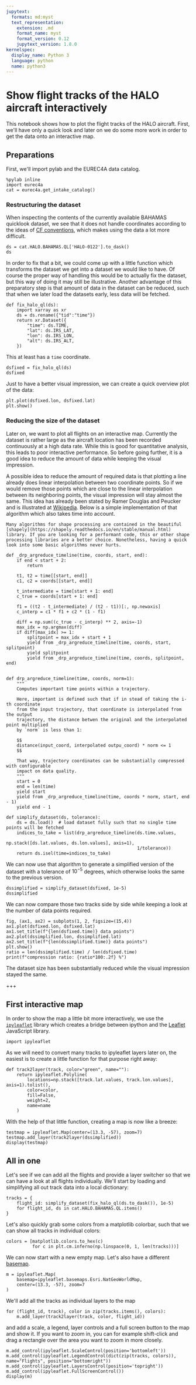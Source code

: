 ```yaml
---
jupytext:
  formats: md:myst
  text_representation:
    extension: .md
    format_name: myst
    format_version: 0.12
    jupytext_version: 1.8.0
kernelspec:
  display_name: Python 3
  language: python
  name: python3
---
```


# Show flight tracks of the HALO aircraft interactively

This notebook shows how to plot the flight tracks of the HALO aircraft. First, we'll have only a quick look and later on we do some more work in order to get the data onto an interactive map.

## Preparations
First, we'll import pylab and the EUREC4A data catalog.

```{code-cell} ipython3
%pylab inline
import eurec4a
cat = eurec4a.get_intake_catalog()
```

### Restructuring the dataset
When inspecting the contents of the currently available BAHAMAS quicklook dataset, we see that it does not handle coordinates according to the ideas of [CF conventions](http://cfconventions.org/Data/cf-conventions/cf-conventions-1.8/cf-conventions.html), which makes using the data a lot more difficult.

```{code-cell} ipython3
ds = cat.HALO.BAHAMAS.QL['HALO-0122'].to_dask()
ds
```

In order to fix that a bit, we could come up with a little function which transforms the dataset we get into a dataset we would like to have. Of course the proper way of handling this would be to actually fix the dataset, but this way of doing it may still be illustrative.
Another advantage of this preparatory step is that amount of data in the dataset can be reduced, such that when we later load the datasets early, less data will be fetched.

```{code-cell} ipython3
def fix_halo_ql(ds):
    import xarray as xr
    ds = ds.rename({"tid":"time"})
    return xr.Dataset({
        "time": ds.TIME,
        "lat": ds.IRS_LAT,
        "lon": ds.IRS_LON,
        "alt": ds.IRS_ALT,
    })
```

This at least has a `time` coordinate.

```{code-cell} ipython3
dsfixed = fix_halo_ql(ds)
dsfixed
```

Just to have a better visual impression, we can create a quick overview plot of the data:

```{code-cell} ipython3
plt.plot(dsfixed.lon, dsfixed.lat)
plt.show()
```

### Reducing the size of the dataset

Later on, we want to plot all flights on an interactive map. Currently the dataset is rather large as the aircraft location has been recorded continuously at a high data rate. While this is good for quantitative analysis, this leads to poor interactive performance. So before going further, it is a good idea to reduce the amount of data while keeping the visual impression.

A possible idea to reduce the amount of required data is that plotting a line already does linear interpolation between two coordinate points. So if we would remove those points which are close to the linear interpolation between its neighboring points, the visual impression will stay almost the same. This idea has already been stated by Ramer Douglas and Peucker and is illustrated at [Wikipedia](https://en.wikipedia.org/wiki/Ramer%E2%80%93Douglas%E2%80%93Peucker_algorithm). Below is a simple implementation of that algorithm which also takes time into account.

```{note}
Many algorithms for shape processing are contained in the beautiful [shapely](https://shapely.readthedocs.io/en/stable/manual.html) library. If you are looking for a performant code, this or other shape processing libraries are a better choice. Nonetheless, having a quick look into some basic algorithms never hurts.
```

```{code-cell} ipython3
def _drp_argreduce_timeline(time, coords, start, end):
    if end < start + 2:
        return

    t1, t2 = time[[start, end]]
    c1, c2 = coords[[start, end]]

    t_intermediate = time[start + 1: end]
    c_true = coords[start + 1: end]

    f1 = ((t2 - t_intermediate) / (t2 - t1))[:, np.newaxis]
    c_interp = c1 * f1 + c2 * (1 - f1)

    diff = np.sum((c_true - c_interp) ** 2, axis=-1)
    max_idx = np.argmax(diff)
    if diff[max_idx] >= 1:
        splitpoint = max_idx + start + 1
        yield from _drp_argreduce_timeline(time, coords, start, splitpoint)
        yield splitpoint
        yield from _drp_argreduce_timeline(time, coords, splitpoint, end)


def drp_argreduce_timeline(time, coords, norm=1):
    """
    Computes important time points within a trajectory.
    
    Here, important is defined such that if in stead of taking the i-th coordinate
    from the input trajectory, that coordinate is interpolated from the output
    trajectory, the distance betwen the original and the interpolated point multiplied
    by `norm` is less than 1:
    
    $$
    distance(input_coord, interpolated outpu_coord) * norm <= 1
    $$
    
    That way, trajectory coordinates can be substantially compressed with configurable
    impact on data quality.
    """
    start = 0
    end = len(time)
    yield start
    yield from _drp_argreduce_timeline(time, coords * norm, start, end - 1)
    yield end - 1

def simplify_dataset(ds, tolerance):
    ds = ds.load()  # load dataset fully such that no single time points will be fetched
    indices_to_take = list(drp_argreduce_timeline(ds.time.values,
                                                  np.stack([ds.lat.values, ds.lon.values], axis=1),
                                                  1/tolerance))
    return ds.isel(time=indices_to_take)
```

We can now use that algorithm to generate a simplified version of the dataset with a tolerance of $10^{-5}$ degrees, which otherwise looks the same to the previous version.

```{code-cell} ipython3
dssimplified = simplify_dataset(dsfixed, 1e-5)
dssimplified
```

We can now compare those two tracks side by side while keeping a look at the number of data points required.

```{code-cell} ipython3
fig, (ax1, ax2) = subplots(1, 2, figsize=(15,4))
ax1.plot(dsfixed.lon, dsfixed.lat)
ax1.set_title(f"{len(dsfixed.time)} data points")
ax2.plot(dssimplified.lon, dssimplified.lat)
ax2.set_title(f"{len(dssimplified.time)} data points")
plt.show()
ratio = len(dssimplified.time) / len(dsfixed.time)
print(f"compression ratio: {ratio*100:.2f} %")
```

The dataset size has been substantially reduced while the visual impression stayed the same.

+++

## First interactive map

In order to show the map a little bit more interactively, we use the [`ipyleaflet`](https://ipyleaflet.readthedocs.io/en/latest/index.html) library which creates a bridge between ipython and the [Leaflet](https://leafletjs.com/) JavaScript library.

```{code-cell} ipython3
import ipyleaflet
```

As we will need to convert many tracks to ipyleaflet layers later on, the easiest is to create a little function for that purpose right away:

```{code-cell} ipython3
def track2layer(track, color="green", name=""):
    return ipyleaflet.Polyline(
        locations=np.stack([track.lat.values, track.lon.values], axis=1).tolist(), 
        color=color,
        fill=False,
        weight=2,
        name=name
    )
```

With the help of that little function, creating a map is now like a breeze:

```{code-cell} ipython3
testmap = ipyleaflet.Map(center=(13.3, -57), zoom=7)
testmap.add_layer(track2layer(dssimplified))
display(testmap)
```

## All in one
Let's see if we can add all the flights and provide a layer switcher so that we can have a look at all flights individually. We'll start by loading and simplifying all out track data into a local dictionary:

```{code-cell} ipython3
tracks = {
    flight_id: simplify_dataset(fix_halo_ql(ds.to_dask()), 1e-5)
    for flight_id, ds in cat.HALO.BAHAMAS.QL.items()
}
```

Let's also quickly grab some colors from a matplotlib colorbar, such that we can show all tracks in individual colors:

```{code-cell} ipython3
colors = [matplotlib.colors.to_hex(c)
          for c in plt.cm.inferno(np.linspace(0, 1, len(tracks)))]
```

We can now start with a new empty map. Let's also have a different [basemap](https://ipyleaflet.readthedocs.io/en/latest/api_reference/basemaps.html).

```{code-cell} ipython3
m = ipyleaflet.Map(
    basemap=ipyleaflet.basemaps.Esri.NatGeoWorldMap,
    center=(13.3, -57), zoom=7
)
```

We'll add all the tracks as individual layers to the map

```{code-cell} ipython3
for (flight_id, track), color in zip(tracks.items(), colors):
    m.add_layer(track2layer(track, color, flight_id))
```

and add a scale, a legend, layer controls and a full screen button to the map and show it. If you want to zoom in, you can for example shift-click and drag a rectangle over the area you want to zoom in more closely.

```{code-cell} ipython3
m.add_control(ipyleaflet.ScaleControl(position='bottomleft'))
m.add_control(ipyleaflet.LegendControl(dict(zip(tracks, colors)), name="Flights", position="bottomright"))
m.add_control(ipyleaflet.LayersControl(position='topright'))
m.add_control(ipyleaflet.FullScreenControl())
display(m)
```
